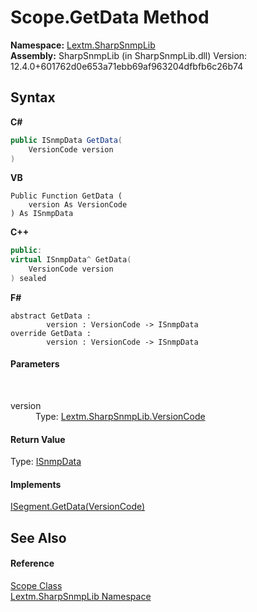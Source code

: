 # Scope.GetData Method 
 

**Namespace:**&nbsp;<a href="N_Lextm_SharpSnmpLib">Lextm.SharpSnmpLib</a><br />**Assembly:**&nbsp;SharpSnmpLib (in SharpSnmpLib.dll) Version: 12.4.0+601762d0e653a71ebb69af963204dfbfb6c26b74

## Syntax

**C#**<br />
``` C#
public ISnmpData GetData(
	VersionCode version
)
```

**VB**<br />
``` VB
Public Function GetData ( 
	version As VersionCode
) As ISnmpData
```

**C++**<br />
``` C++
public:
virtual ISnmpData^ GetData(
	VersionCode version
) sealed
```

**F#**<br />
``` F#
abstract GetData : 
        version : VersionCode -> ISnmpData 
override GetData : 
        version : VersionCode -> ISnmpData 
```


#### Parameters
&nbsp;<dl><dt>version</dt><dd>Type: <a href="T_Lextm_SharpSnmpLib_VersionCode">Lextm.SharpSnmpLib.VersionCode</a><br /></dd></dl>

#### Return Value
Type: <a href="T_Lextm_SharpSnmpLib_ISnmpData">ISnmpData</a>

#### Implements
<a href="M_Lextm_SharpSnmpLib_ISegment_GetData">ISegment.GetData(VersionCode)</a><br />

## See Also


#### Reference
<a href="T_Lextm_SharpSnmpLib_Scope">Scope Class</a><br /><a href="N_Lextm_SharpSnmpLib">Lextm.SharpSnmpLib Namespace</a><br />